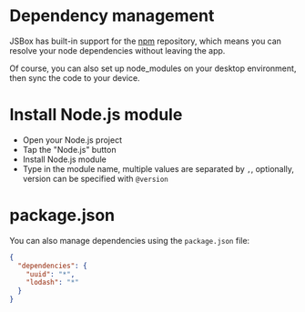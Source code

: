 # Dependency management

JSBox has built-in support for the [npm](https://www.npmjs.com/) repository, which means you can resolve your node dependencies without leaving the app.

Of course, you can also set up node_modules on your desktop environment, then sync the code to your device.

# Install Node.js module

- Open your Node.js project
- Tap the "Node.js" button
- Install Node.js module
- Type in the module name, multiple values are separated by `,`, optionally, version can be specified with `@version`

# package.json

You can also manage dependencies using the `package.json` file:

```json
{
  "dependencies": {
    "uuid": "*",
    "lodash": "*"
  }
}
```